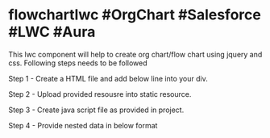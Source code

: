# flowchartlwc #OrgChart #Salesforce #LWC #Aura

This lwc component will help to create org chart/flow chart using jquery and css. Following steps needs to be followed 

Step 1 - Create a HTML file and add below line into your div.

<div lwc:dom="manual"></div>

Step 2 - Upload provided resousre into static resource.

Step 3 - Create java script file as provided in project.

Step 4 - Provide nested data in below format


